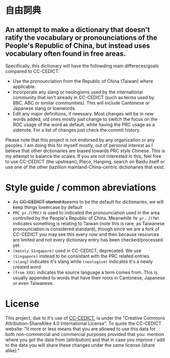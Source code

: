 # 自由詞典

## An attempt to make a dictionary that doesn't ratify the vocabulary or pronounciations of the People's Republic of China, but instead uses vocabulary often found in free areas.

Specifically, this dictionary will have the followding main differeces/goals compared to CC-CEDICT:

- Use the pronounciation from the Republic of China (Taiwan) where applicable.
- Incorporate any slang or neologisms used by the international community that isn't already in CC-CEDICT (such as terms used by BBC, ABC or similar communities). This will include Cantonese or Japanese slang or loanwords.
- Edit any major definitions, if neessary. Most changes will be in new words added, old ones mostly just change to switch the focus on the ROC usage of the word as default, while having the PRC usage as a sidenote. For a list of changes just check the commit history. 

Please note that this project is not endorsed by any organization or any peoples. I am doing this for myself mostly, out of personal interest as I believe that other dictionaries are biased towards PRC style Chinese. This is my attempt to balance the scales. 
If you are not interested in this, feel free to use CC-CEDICT (the upstream), Pleco, Hanping, search on Baidu itself or use one of the other bazillion mainland-China-centric dictionaries that exist.

# Style guide / common abreviations
 - As ~~CC-CEDICT started it~~seems to be the default for dictionaries, we will keep things lowercase by default
 - `PRC pr.`/`(PRC)` is used to indicated the pronounciation used in the area controlled by the People's Republic of China. Meanwhile `TW pr. `/`(TW)` indicates something is relating to Taiwan (note this is rare, as Taiwanese pronounciation is considered standard), though since we are a fork of CC-CEDICT you may see this every now and then because resources are limited and not every dictionary entry has been checked/processed yet.
 - `(mainly Singapore)` used in CC-CEDICT, deprecated. We use `(Singapore)` instead to be consistant with the PRC related entries.
 - `(slang)` indicates it's slang while `(neologism)` indicates it's a newly created word
 - `(from XXX)` indicates the source language a term comes from. This is usually appended to words that have their roots in Cantonese, Japanese or even Taiwanese.

# License

This project, due to it's use of [CC-CEDICT](https://www.mdbg.net/chinese/dictionary?page=cc-cedict), is under the "Creative Commons Attribution-ShareAlike 4.0 International License". To quote the CC-CEDICT website: "It more or less means that you are allowed to use this data for both non-commercial and commercial purposes provided that you: mention where you got the data from (attribution) and that in case you improve / add to the data you will share these changes under the same license (share alike)."
